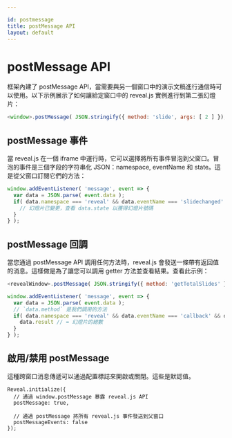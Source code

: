 ```yaml
---

id: postmessage
title: postMessage API
layout: default
---
```


# postMessage API

框架內建了 postMessage API，當需要與另一個窗口中的演示文稿進行通信時可以使用。以下示例展示了如何讓給定窗口中的 reveal.js 實例進行到第二張幻燈片：

```javascript
<window>.postMessage( JSON.stringify({ method: 'slide', args: [ 2 ] }), '*' );
```

## postMessage 事件

當 reveal.js 在一個 iframe 中運行時，它可以選擇將所有事件冒泡到父窗口。冒泡的事件是三個字段的字符串化 JSON：namespace, eventName 和 state。這是從父窗口訂閱它們的方法：

```javascript
window.addEventListener( 'message', event => {
  var data = JSON.parse( event.data );
  if( data.namespace === 'reveal' && data.eventName === 'slidechanged' ) {
    // 幻燈片已變更，查看 data.state 以獲得幻燈片號碼
  }
} );
```

## postMessage 回調

當您通過 postMessage API 調用任何方法時，reveal.js 會發送一條帶有返回值的消息。這樣做是為了讓您可以調用 getter 方法並查看結果。查看此示例：

```javascript
<revealWindow>.postMessage( JSON.stringify({ method: 'getTotalSlides' }), '*' );

window.addEventListener( 'message', event => {
  var data = JSON.parse( event.data );
  // `data.method` 是我們調用的方法
  if( data.namespace === 'reveal' && data.eventName === 'callback' && data.method === 'getTotalSlides' ) {
    data.result // = 幻燈片的總數
  }
} );
```

## 啟用/禁用 postMessage

這種跨窗口消息傳遞可以通過配置標誌來開啟或關閉。這些是默認值。

```javascript/1-5
Reveal.initialize({
  // 通過 window.postMessage 暴露 reveal.js API
  postMessage: true,

  // 通過 postMessage 將所有 reveal.js 事件發送到父窗口
  postMessageEvents: false
});
```